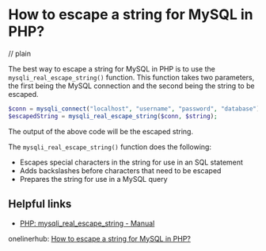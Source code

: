 # How to escape a string for MySQL in PHP?
// plain

The best way to escape a string for MySQL in PHP is to use the `mysqli_real_escape_string()` function. This function takes two parameters, the first being the MySQL connection and the second being the string to be escaped.

```php
$conn = mysqli_connect("localhost", "username", "password", "database");
$escapedString = mysqli_real_escape_string($conn, $string);
```

The output of the above code will be the escaped string.

The `mysqli_real_escape_string()` function does the following:

- Escapes special characters in the string for use in an SQL statement
- Adds backslashes before characters that need to be escaped
- Prepares the string for use in a MySQL query

## Helpful links

- [PHP: mysqli_real_escape_string - Manual](https://www.php.net/manual/en/mysqli.real-escape-string.php)

onelinerhub: [How to escape a string for MySQL in PHP?](https://onelinerhub.com/php-mysql/how-to-escape-a-string-for-mysql-in-php)